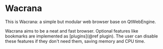 # Wacrana

This is Wacrana: a simple but modular web browser base on QtWebEngine.

Wacrana aims to be a neat and fast browser. Optional features like bookmarks
are implemented as [plugins](@ref plugin). The user can disable these
features if they don't need them, saving memory and CPU time.